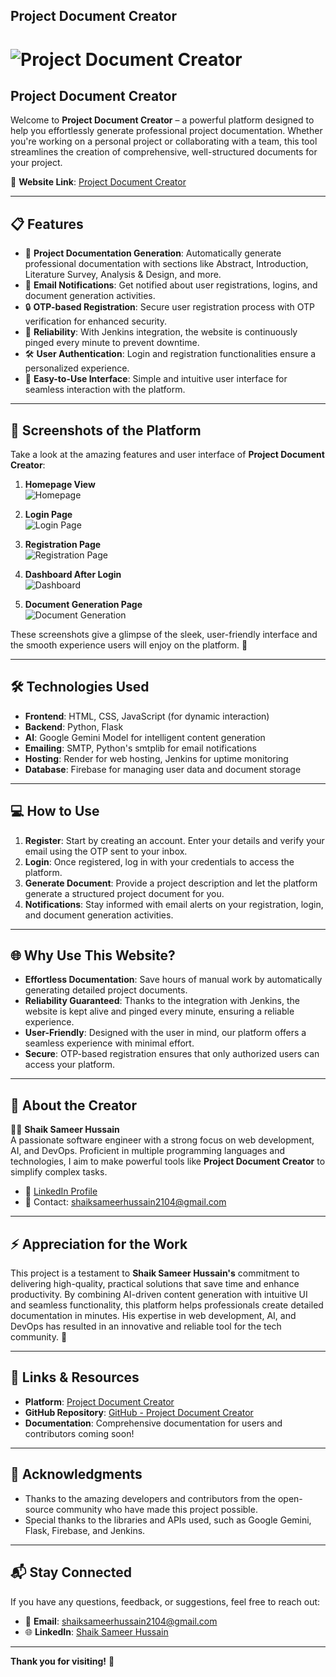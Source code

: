## **Project Document Creator**

# ![Project Document Creator](static/images/success.jpeg)

## **Project Document Creator**

Welcome to **Project Document Creator** – a powerful platform designed to help you effortlessly generate professional project documentation. Whether you're working on a personal project or collaborating with a team, this tool streamlines the creation of comprehensive, well-structured documents for your project.

📍 **Website Link**: [Project Document Creator](https://project-document-creator.onrender.com)

---

## 📋 **Features**

- 📝 **Project Documentation Generation**: Automatically generate professional documentation with sections like Abstract, Introduction, Literature Survey, Analysis & Design, and more.
- 📧 **Email Notifications**: Get notified about user registrations, logins, and document generation activities.
- 🔒 **OTP-based Registration**: Secure user registration process with OTP verification for enhanced security.
- 🚀 **Reliability**: With Jenkins integration, the website is continuously pinged every minute to prevent downtime.
- 🛠 **User Authentication**: Login and registration functionalities ensure a personalized experience.
- 📄 **Easy-to-Use Interface**: Simple and intuitive user interface for seamless interaction with the platform.

---

## 📸 **Screenshots of the Platform**

Take a look at the amazing features and user interface of **Project Document Creator**:

1. **Homepage View**  
   ![Homepage](static\images\image.png)
   
2. **Login Page**  
   ![Login Page](static/images/Screenshot%202025-01-16%20231139.png)
   

3. **Registration Page**  
   ![Registration Page](static/images/Screenshot%202025-01-16%20231006.png)
   

4. **Dashboard After Login**  
   ![Dashboard](static/images/Screenshot%202025-01-16%20231302.png)
   

5. **Document Generation Page**  
   ![Document Generation](static/images/Screenshot%202025-01-16%20231708.png)
   


These screenshots give a glimpse of the sleek, user-friendly interface and the smooth experience users will enjoy on the platform. 🚀

---

## 🛠 **Technologies Used**

- **Frontend**: HTML, CSS, JavaScript (for dynamic interaction)
- **Backend**: Python, Flask
- **AI**: Google Gemini Model for intelligent content generation
- **Emailing**: SMTP, Python's smtplib for email notifications
- **Hosting**: Render for web hosting, Jenkins for uptime monitoring
- **Database**: Firebase for managing user data and document storage

---

## 💻 **How to Use**

1. **Register**: Start by creating an account. Enter your details and verify your email using the OTP sent to your inbox.
2. **Login**: Once registered, log in with your credentials to access the platform.
3. **Generate Document**: Provide a project description and let the platform generate a structured project document for you.
4. **Notifications**: Stay informed with email alerts on your registration, login, and document generation activities.

---

## 🌐 **Why Use This Website?**

- **Effortless Documentation**: Save hours of manual work by automatically generating detailed project documents.
- **Reliability Guaranteed**: Thanks to the integration with Jenkins, the website is kept alive and pinged every minute, ensuring a reliable experience.
- **User-Friendly**: Designed with the user in mind, our platform offers a seamless experience with minimal effort.
- **Secure**: OTP-based registration ensures that only authorized users can access your platform.

---

## 🌟 **About the Creator**

👨‍💻 **Shaik Sameer Hussain**  
A passionate software engineer with a strong focus on web development, AI, and DevOps. Proficient in multiple programming languages and technologies, I aim to make powerful tools like **Project Document Creator** to simplify complex tasks.

- 💼 [LinkedIn Profile](https://www.linkedin.com/in/shaik-sameer-hussain-b88323250/)
- 📧 Contact: [shaiksameerhussain2104@gmail.com](mailto:shaiksameerhussain2104@gmail.com)

---

## ⚡ **Appreciation for the Work**

This project is a testament to **Shaik Sameer Hussain's** commitment to delivering high-quality, practical solutions that save time and enhance productivity. By combining AI-driven content generation with intuitive UI and seamless functionality, this platform helps professionals create detailed documentation in minutes. His expertise in web development, AI, and DevOps has resulted in an innovative and reliable tool for the tech community. 🙌

---

## 🔗 **Links & Resources**

- **Platform**: [Project Document Creator](https://project-document-creator.onrender.com)
- **GitHub Repository**: [GitHub - Project Document Creator](https://github.com/Sameerq7/Project-Document-Creator)
- **Documentation**: Comprehensive documentation for users and contributors coming soon!

---

## 📝 **Acknowledgments**

- Thanks to the amazing developers and contributors from the open-source community who have made this project possible.
- Special thanks to the libraries and APIs used, such as Google Gemini, Flask, Firebase, and Jenkins.

---

## 📬 **Stay Connected**

If you have any questions, feedback, or suggestions, feel free to reach out:

- 📧 **Email**: [shaiksameerhussain2104@gmail.com](mailto:shaiksameerhussain2104@gmail.com)
- 🌐 **LinkedIn**: [Shaik Sameer Hussain](https://www.linkedin.com/in/shaik-sameer-hussain-b88323250/)

---

**Thank you for visiting!** 🙏
